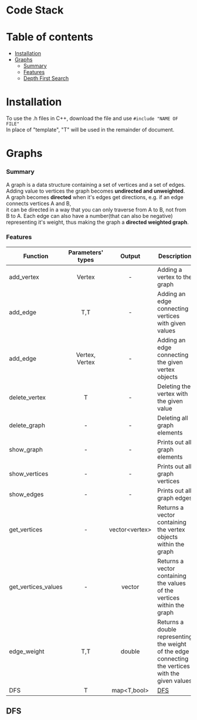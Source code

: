 # Code Stack 

# Table of contents
- [Installation](#installation)
- [Graphs](#graphs)
    - [Summary](#summary)
    - [Features](#features)
    - [Depth First Search](#dfs)
    

# Installation
To use the .h files in C++, download the file and use
  `#include "NAME OF FILE"`
<br>In place of "template", "T" will be used in the remainder of document.

# Graphs

### Summary
A graph is a data structure containing a set of vertices and a set of edges.<br>
Adding value to vertices the graph becomes **undirected and unweighted**.<br>
A graph becomes **directed** when it's edges get directions, e.g. if an edge connects vertices A and B,<br>
it can be directed in a way that you can only traverse from A to B, not from B to A.
Each edge can also have a number(that can also be negative) representing it's weight, thus making the graph a **directed weighted graph**.

### Features
| Function            | Parameters' types    | Output            | Description                                                                                        |
|---------------------|:--------------------:|:-----------------:|----------------------------------------------------------------------------------------------------|
| add_vertex          | Vertex<T>            | -                 | Adding a vertex to the graph                                                                       |
| add_edge            | T,T                  | -                 | Adding an edge connecting vertices with given values                                               |
| add_edge            | Vertex<T>, Vertex<T> | -                 | Adding an edge connecting the given vertex objects                                                 |
| delete_vertex       | T                    | -                 | Deleting the vertex with the given value                                                           |
| delete_graph        | -                    | -                 | Deleting all graph elements                                                                        |
| show_graph          | -                    | -                 | Prints out all graph elements                                                                      |
| show_vertices       | -                    | -                 | Prints out all graph vertices                                                                      |
| show_edges          | -                    | -                 | Prints out all graph edges                                                                         |
| get_vertices        | -                    | vector<vertex<T>> | Returns a vector containing the vertex objects within the graph                                    |
| get_vertices_values | -                    | vector<T>         | Returns a vector containing the values of the vertices within the graph                            |
| edge_weight         | T,T                  | double            | Returns a double representing the weight of the edge connecting the vertices with the given values |
| DFS                 | T                    | map<T,bool>       | [DFS](#dfs)                                                                                        |
  
## DFS

